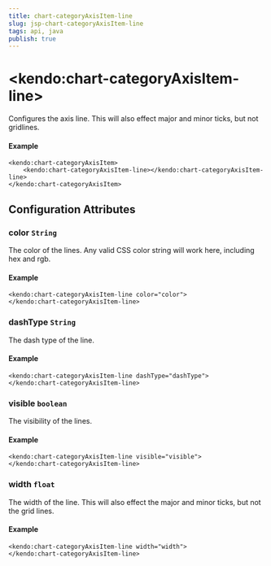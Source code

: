 ```yaml
---
title: chart-categoryAxisItem-line
slug: jsp-chart-categoryAxisItem-line
tags: api, java
publish: true
---
```


# \<kendo:chart-categoryAxisItem-line\>

Configures the axis line. This will also effect major and minor ticks, but not gridlines.

#### Example
    <kendo:chart-categoryAxisItem>
        <kendo:chart-categoryAxisItem-line></kendo:chart-categoryAxisItem-line>
    </kendo:chart-categoryAxisItem>

## Configuration Attributes

### color `String`

The color of the lines. Any valid CSS color string will work here, including hex and rgb.

#### Example
    <kendo:chart-categoryAxisItem-line color="color">
    </kendo:chart-categoryAxisItem-line>

### dashType `String`

The dash type of the line.

#### Example
    <kendo:chart-categoryAxisItem-line dashType="dashType">
    </kendo:chart-categoryAxisItem-line>

### visible `boolean`

The visibility of the lines.

#### Example
    <kendo:chart-categoryAxisItem-line visible="visible">
    </kendo:chart-categoryAxisItem-line>

### width `float`

The width of the line. This will also effect the major and minor ticks, but
not the grid lines.

#### Example
    <kendo:chart-categoryAxisItem-line width="width">
    </kendo:chart-categoryAxisItem-line>

